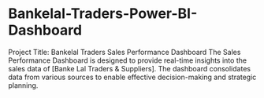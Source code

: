 # Bankelal-Traders-Power-BI-Dashboard
Project Title: Bankelal Traders Sales Performance Dashboard The Sales Performance Dashboard is designed to provide real-time insights into the sales data of [Banke Lal Traders &amp; Suppliers]. The dashboard consolidates data from various sources to enable effective decision-making and strategic planning.
